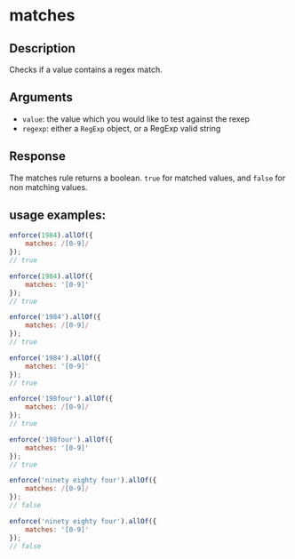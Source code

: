 # matches

## Description
Checks if a value contains a regex match.

## Arguments
* `value`: the value which you would like to test against the rexep
* `regexp`: either a `RegExp` object, or a RegExp valid string

## Response
The matches rule returns a boolean. `true` for matched values, and `false` for non matching values.

## usage examples:

```js
enforce(1984).allOf({
    matches: /[0-9]/
});
// true
```

```js
enforce(1984).allOf({
    matches: '[0-9]'
});
// true
```

```js
enforce('1984').allOf({
    matches: /[0-9]/
});
// true
```

```js
enforce('1984').allOf({
    matches: '[0-9]'
});
// true
```

```js
enforce('198four').allOf({
    matches: /[0-9]/
});
// true
```

```js
enforce('198four').allOf({
    matches: '[0-9]'
});
// true
```

```js
enforce('ninety eighty four').allOf({
    matches: /[0-9]/
});
// false
```

```js
enforce('ninety eighty four').allOf({
    matches: '[0-9]'
});
// false
```